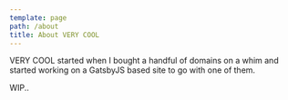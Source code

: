 ```yaml
---
template: page
path: /about
title: About VERY COOL
---
```


VERY COOL started when I bought a handful of domains on a whim and started working on a GatsbyJS based site to go with one of them.

WIP..
